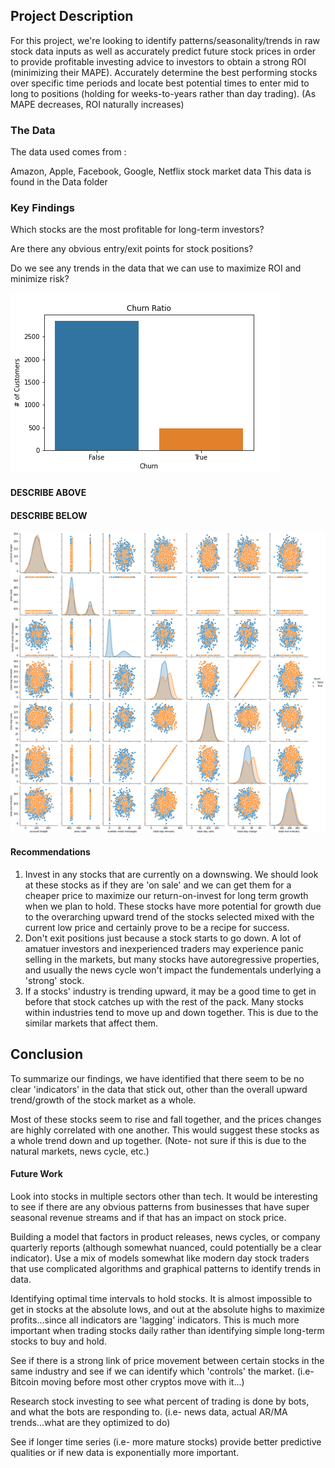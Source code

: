 ## Project Description

For this project, we're looking to identify patterns/seasonality/trends in raw stock data inputs as well as accurately predict future stock prices in order to provide profitable investing advice to investors to obtain a strong ROI (minimizing their MAPE). Accurately determine the best performing stocks over specific time periods and locate best potential times to enter mid to long to positions (holding for weeks-to-years rather than day trading). (As MAPE decreases, ROI naturally increases)

### The Data

The data used comes from :

Amazon, Apple, Facebook, Google, Netflix stock market data
This data is found in the Data folder

### Key Findings

Which stocks are the most profitable for long-term investors?

Are there any obvious entry/exit points for stock positions?

Do we see any trends in the data that we can use to maximize ROI and minimize risk?

![image](https://raw.githubusercontent.com/Andoson22/Customer-Churn-Data/main/Images/Ratio%20of%20Churn.png)

#### DESCRIBE ABOVE

#### DESCRIBE BELOW

![image](https://raw.githubusercontent.com/Andoson22/Customer-Churn-Data/main/Images/Features%20Pairplot.png)

#### Recommendations
1. Invest in any stocks that are currently on a downswing.  We should look at these stocks as if they are 'on sale' and we can get them for a cheaper price to maximize our return-on-invest for long term growth when we plan to hold.  These stocks have more potential for growth due to the overarching upward trend of the stocks selected mixed with the current low price and certainly prove to be a recipe for success.
2. Don't exit positions just because a stock starts to go down.  A lot of amatuer investors and inexperienced traders may experience panic selling in the markets, but many stocks have autoregressive properties, and usually the news cycle won't impact the fundementals underlying a 'strong' stock.
3. If a stocks' industry is trending upward, it may be a good time to get in before that stock catches up with the rest of the pack.  Many stocks within industries tend to move up and down together.  This is due to the similar markets that affect them.

## Conclusion

To summarize our findings, we have identified that there seem to be no clear 'indicators' in the data that stick out, other than the overall upward trend/growth of the stock market as a whole.

Most of these stocks seem to rise and fall together, and the prices changes are highly correlated with one another.  This would suggest these stocks as a whole trend down and up together.  (Note- not sure if this is due to the natural markets, news cycle, etc.)


#### Future Work

Look into stocks in multiple sectors other than tech.  It would be interesting to see if there are any obvious patterns from businesses that have super seasonal revenue streams and if that has an impact on stock price.  

Building a model that factors in product releases, news cycles, or company quarterly reports (although somewhat nuanced, could potentially be a clear indicator).  Use a mix of models somewhat like modern day stock traders that use complicated algorithms and graphical patterns to identify trends in data. 

Identifying optimal time intervals to hold stocks.  It is almost impossible to get in stocks at the absolute lows, and out at the absolute highs to maximize profits...since all indicators are 'lagging' indicators.  This is much more important when trading stocks daily rather than identifying simple long-term stocks to buy and hold. 

See if there is a strong link of price movement between certain stocks in the same industry and see if we can identify which 'controls' the market.  (i.e- Bitcoin moving before most other cryptos move with it...)

Research stock investing to see what percent of trading is done by bots, and what the bots are responding to. (i.e- news data, actual AR/MA trends...what are they optimized to do)

See if longer time series (i.e- more mature stocks) provide better predictive qualities or if new data is exponentially more important.
